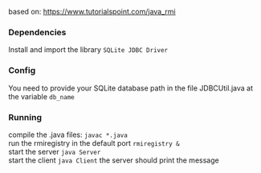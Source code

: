 based on:
https://www.tutorialspoint.com/java_rmi

### Dependencies
Install and import the library `SQLite JDBC Driver`

### Config
You need to provide your SQLite database path in the file JDBCUtil.java at the variable `db_name`

### Running
compile the .java files: `javac *.java`  
run the rmiregistry in the default port `rmiregistry &`  
start the server `java Server`  
start the client `java Client`
the server should print the message